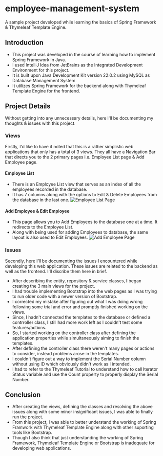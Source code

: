 # employee-management-system
A sample project developed while learning the basics of Spring Framework &amp; Thymeleaf Template Engine.

## Introduction
- This project was developed in the course of learning how to implement Spring Framework in Java.
- I used IntelliJ Idea from JetBrains as the Integrated Development Environment for this project.
- It is built upon Java Development Kit version 22.0.2 using MySQL as Database Management System.
- It utilizes Spring Framework for the backend along with Thymeleaf Template Engine for the frontend.

## Project Details
Without getting into any unnecessary details, here I'll be documenting my thoughts & issues with this project.

### Views
Firstly, I'd like to have it noted that this is a rather simplistic web applications that only has a total of 3 views.
They all have a Navigation Bar that directs you to the 2 primary pages i.e. Employee List page & Add Employee page.

#### Employee List
- There is an Employee List view that serves as an index of all the employees recorded in the database.
- It has 7 columns along with the options to Edit & Delete Employees from the database in the last one.
![Employee List Page](https://github.com/user-attachments/assets/fe6b7af5-0e7d-4d26-8c4d-31d069ea3348)

#### Add Employee & Edit Employee
- This page allows you to Add Employees to the database one at a time. It redirects to the Employee List.
- Along with being used for adding Employees to database, the same layout is also used to Edit Employees.
![Add Employee Page](https://github.com/user-attachments/assets/4488c5e7-5811-45cb-b53c-6e238594835a)

### Issues
Secondly, here I'll be documenting the issues I encountered while developing this web application.
These issues are related to the backend as well as the frontend. I'll discribe them here in brief.
- After describing the entity, repository & service classes, I began creating the 3 main views for the project.
- I had trouble implementing Bootstrap into the web pages as I was trying to run older code with a newer version of Bootstrap.
- I corrected my mistake after figuring out what I was doing wrong following some trial and error and promptly finished working on the views.
- Since, I hadn't connected the templates to the database or defined a contrroller class, I still had more work left as I couldn't test some features/actions.
- So, I started working on the controller class after defining the application properties while simultaneously aiming to finish the templates.
- After defining the controller class there weren't many pages or actions to consider, instead problems arose in the templates.
- I couldn't figure out a way to implement the Serial Number column without using ID which obviously didn't work as I intended.
- I had to refer to the Thymeleaf Tutorial to understand how to call Iterator Status variable and use the Count property to properly display the Serial Number.

## Conclusion
- After creating the views, defining the classes and resolving the above issues along with some minor insignificant issues, I was able to finally run the project.
- From this project, I was able to better understand the working of Spring Framwork with Thymeleaf Template Engine along with other suporting tools like Bootstrap.
- Though I also think that just understanding the working of Spring Framework, Thymeleaf Template Engine or Bootstrap is inadequate for developing web applications. 
